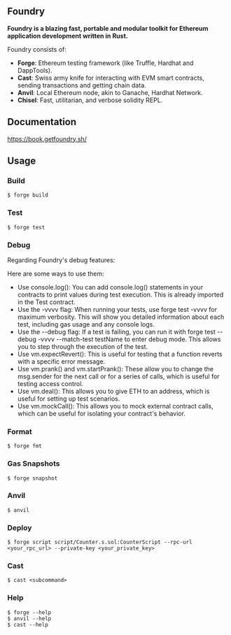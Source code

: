 ## Foundry

**Foundry is a blazing fast, portable and modular toolkit for Ethereum application development written in Rust.**

Foundry consists of:

-   **Forge**: Ethereum testing framework (like Truffle, Hardhat and DappTools).
-   **Cast**: Swiss army knife for interacting with EVM smart contracts, sending transactions and getting chain data.
-   **Anvil**: Local Ethereum node, akin to Ganache, Hardhat Network.
-   **Chisel**: Fast, utilitarian, and verbose solidity REPL.

## Documentation

https://book.getfoundry.sh/

## Usage

### Build

```shell
$ forge build
```

### Test

```shell
$ forge test
```

### Debug

Regarding Foundry's debug features:

Here are some ways to use them:

- Use console.log(): You can add console.log() statements in your contracts to print values during test execution. This is already imported in the Test contract.
- Use the -vvvv flag: When running your tests, use forge test -vvvv for maximum verbosity. This will show you detailed information about each test, including gas usage and any console logs.
- Use the --debug flag: If a test is failing, you can run it with forge test --debug -vvvv --match-test testName to enter debug mode. This allows you to step through the execution of the test.
- Use vm.expectRevert(): This is useful for testing that a function reverts with a specific error message.
- Use vm.prank() and vm.startPrank(): These allow you to change the msg.sender for the next call or for a series of calls, which is useful for testing access control.
- Use vm.deal(): This allows you to give ETH to an address, which is useful for setting up test scenarios.
- Use vm.mockCall(): This allows you to mock external contract calls, which can be useful for isolating your contract's behavior.

### Format

```shell
$ forge fmt
```

### Gas Snapshots

```shell
$ forge snapshot
```

### Anvil

```shell
$ anvil
```

### Deploy

```shell
$ forge script script/Counter.s.sol:CounterScript --rpc-url <your_rpc_url> --private-key <your_private_key>
```

### Cast

```shell
$ cast <subcommand>
```

### Help

```shell
$ forge --help
$ anvil --help
$ cast --help
```
